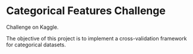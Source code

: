# Categorical Features Challenge
Challenge on Kaggle.

The objective of this project is to implement a cross-validation framework for categorical datasets.
